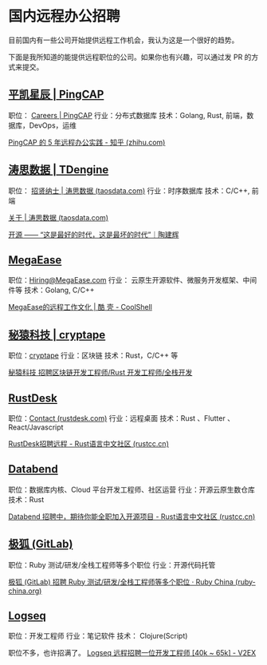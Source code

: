 
# 国内远程办公招聘

目前国内有一些公司开始提供远程工作机会，我认为这是一个很好的趋势。

下面是我所知道的能提供远程职位的公司。如果你也有兴趣，可以通过发 PR 的方式来提交。


## [平凯星辰 | PingCAP](https://pingcap.com/index.html)
职位： [Careers | PingCAP](https://pingcap.com/careers/#see-more-positions)
行业：分布式数据库
技术：Golang, Rust, 前端，数据库，DevOps，运维

[PingCAP 的 5 年远程办公实践 - 知乎 (zhihu.com)](https://zhuanlan.zhihu.com/p/104184804)

## [涛思数据 | TDengine](https://www.taosdata.com/en/)
职位： [招贤纳士 | 涛思数据 (taosdata.com)](https://www.taosdata.com/cn/careers/)
行业：时序数据库
技术：C/C++, 前端

[关于 | 涛思数据 (taosdata.com)](https://www.taosdata.com/cn/about/)

[开源 —— “这是最好的时代，这是最坏的时代”｜陶建辉](https://xueqiu.com/4826147079/166899232)

## [MegaEase](https://www.megaease.com/zh/)
职位：[Hiring@MegaEase.com](mailto:Hiring@MegaEase.com)
行业： 云原生开源软件、微服务开发框架、中间件等
技术：Golang, C/C++

[MegaEase的远程工作文化 | 酷 壳 - CoolShell](https://coolshell.cn/articles/20765.html)

## [秘猿科技 | cryptape](https://www.cryptape.com/)
职位：[cryptape](https://www.cryptape.com/join)
行业：区块链
技术：Rust，C/C++ 等

[秘猿科技 招聘区块链开发工程师/Rust 开发工程师/全栈开发](https://www.v2ex.com/t/825555#reply2)

## [RustDesk](https://rustdesk.com/)
职位：[Contact (rustdesk.com)](https://rustdesk.com/contact/)
行业：远程桌面
技术：Rust 、Flutter 、React/Javascript

[RustDesk招聘远程 - Rust语言中文社区 (rustcc.cn)](https://rustcc.cn/article?id=dcc0bce8-1c48-4aeb-8fbd-d100c4a184ed)

## [Databend](https://databend.rs/)
职位：数据库内核、Cloud 平台开发工程师、社区运营
行业：开源云原生数仓库
技术：Rust

[Databend 招聘中，期待你能全职加入开源项目 - Rust语言中文社区 (rustcc.cn)](https://rustcc.cn/article?id=1d8ca553-0fff-46d8-8e24-86c1798a5184)


## [极狐 (GitLab)](https://about.gitlab.cn/)
职位：Ruby 测试/研发/全栈工程师等多个职位
行业：开源代码托管

[极狐 (GitLab) 招聘 Ruby 测试/研发/全栈工程师等多个职位 · Ruby China (ruby-china.org)](https://ruby-china.org/topics/41933)

## [Logseq](https://logseq.com/)
职位：开发工程师
行业：笔记软件
技术： Clojure(Script)

职位不多，也许招满了。
[Logseq 远程招聘一位开发工程师 [40k ~ 65k] - V2EX](https://www.v2ex.com/t/808850)